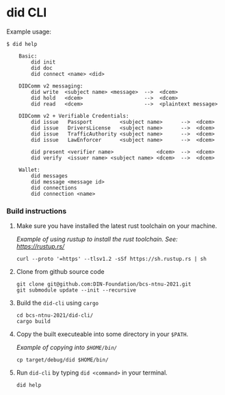 # did CLI

Example usage:
```
$ did help

    Basic:
        did init
        did doc
        did connect <name> <did>

    DIDComm v2 messaging:
        did write  <subject name> <message>  -->  <dcem>
        did hold   <dcem>                    -->  <dcem>
        did read   <dcem>                    -->  <plaintext message>

    DIDComm v2 + Verifiable Credentials:
        did issue   Passport         <subject name>      -->  <dcem>
        did issue   DriversLicense   <subject name>      -->  <dcem>
        did issue   TrafficAuthority <subject name>      -->  <dcem>
        did issue   LawEnforcer      <subject name>      -->  <dcem>

        did present <verifier name>              <dcem>  -->  <dcem>
        did verify  <issuer name> <subject name> <dcem>  -->  <dcem>

    Wallet:
        did messages
        did message <message id>
        did connections
        did connection <name>

```

### Build instructions

1. Make sure you have installed the latest rust toolchain on your machine.

    *Example of using rustup to install the rust toolchain. See: https://rustup.rs/*
    ```shell
    curl --proto '=https' --tlsv1.2 -sSf https://sh.rustup.rs | sh
    ```

2. Clone from github source code
    ```shell
    git clone git@github.com:DIN-Foundation/bcs-ntnu-2021.git
    git submodule update --init --recursive
    ```

3. Build the `did-cli` using `cargo`
    ```shell
    cd bcs-ntnu-2021/did-cli/
    cargo build
    ```

4. Copy the built executeable into some directory in your `$PATH`.

    *Example of copying into `$HOME/bin/`*
    ```shell
    cp target/debug/did $HOME/bin/
    ```

5. Run `did-cli` by typing `did <command>` in your terminal.
    ```shell
    did help
    ```
